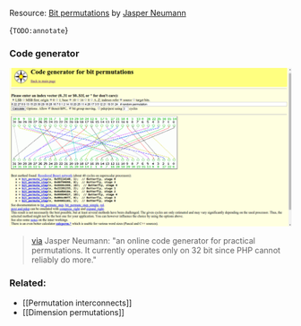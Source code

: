 Resource: [Bit permutations](http://programming.sirrida.de/bit_perm.html) by [Jasper Neumann](http://programming.sirrida.de/)

{`TODO:annotate`}

### Code generator

![](https://raw.githubusercontent.com/lmmx/shots/master/2016/Aug/code-generator-for-bit-permutations.png)

> [via](http://programming.sirrida.de/calcperm.php) Jasper Neumann:
"an online code generator for practical permutations. It currently operates only on 32 bit since PHP cannot reliably do more."

### Related:

- [[Permutation interconnects]]
- [[Dimension permutations]]